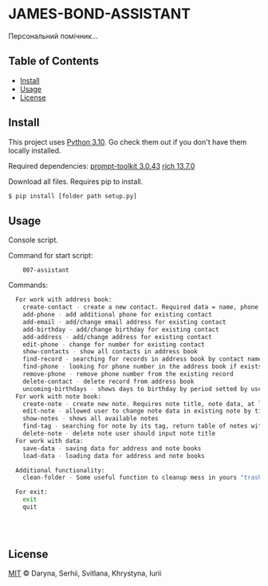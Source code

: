 # JAMES-BOND-ASSISTANT

Персональний помічник...

## Table of Contents

- [Install](#install)
- [Usage](#usage)
- [License](#license)

## Install

This project uses [Python 3.10](https://www.python.org/). Go check them out if you don't have them locally installed.

Required dependencies:
[prompt-toolkit 3.0.43](https://rich.readthedocs.io/en/stable/index.html)
[rich 13.7.0](https://python-prompt-toolkit.readthedocs.io/en/master/)


Download all files.
Requires pip to install.

```sh
$ pip install [folder path setup.py]
```



## Usage

Console script.

Command for start script:

```commandline
    007-assistant
```

Commands:

```sh
  For work with address book:
    create-contact - create a new contact. Required data = name, phone, birthday. Additional = email, address
    add-phone - add additional phone for existing contact
    add-email - add/change email address for existing contact
    add-birthday - add/change birthday for existing contact
    add-address - add/change address for existing contact
    edit-phone - change for number for existing contact
    show-contacts - show all contacts in address book
    find-record - searching for records in address book by contact name
    find-phone - looking for phone number in the address book if exists return all data for the contact
    remove-phone - remove phone number from the existing record
    delete-contact - delete record from address book
    uncoming-birthdays - shows days to birthday by period setted by user, by default 7 days
  For work with note book:
    create-note - create new note. Requires note title, note data, at least one tag, for exiting from adding tag please put 'e'
    edit-note - allowed user to change note data in existing note by title
    show-notes - shows all available notes
    find-tag - searching for note by its tag, return table of notes with this tag
    delete-note - delete note user should input note title
  For work with data:
    save-data - saving data for address and note books
    load-data - loading data for address and note books

  Additional functionality:
    clean-folder - Some useful function to cleanup mess in yours "trash" folder

  For exit:
    exit
    quit
    
    
  
```

## License

[MIT](LICENSE) ©   Daryna, Serhii, Svitlana, Khrystyna, Iurii
